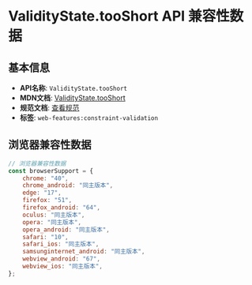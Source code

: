 # ValidityState.tooShort API 兼容性数据

## 基本信息

- **API名称**: `ValidityState.tooShort`
- **MDN文档**: [ValidityState.tooShort](https://developer.mozilla.org/docs/Web/API/ValidityState/tooShort)
- **规范文档**: [查看规范](https://html.spec.whatwg.org/multipage/form-control-infrastructure.html#dom-validitystate-tooshort-dev)
- **标签**: `web-features:constraint-validation`

## 浏览器兼容性数据

```javascript
// 浏览器兼容性数据
const browserSupport = {
    chrome: "40",
    chrome_android: "同主版本",
    edge: "17",
    firefox: "51",
    firefox_android: "64",
    oculus: "同主版本",
    opera: "同主版本",
    opera_android: "同主版本",
    safari: "10",
    safari_ios: "同主版本",
    samsunginternet_android: "同主版本",
    webview_android: "67",
    webview_ios: "同主版本",
};

```

